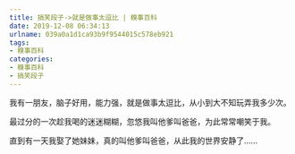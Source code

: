```yaml
---
title: 搞笑段子->就是做事太逗比 | 糗事百科
date: 2019-12-08 06:34:13
urlname: 039a0a1d1ca93b9f9544015c578eb921
tags: 
- 糗事百科
categories:
- 糗事百科
- 搞笑段子
---
```

我有一朋友，脑子好用，能力强，就是做事太逗比，从小到大不知玩弄我多少次。

最过分的一次趁我喝的迷迷糊糊，忽悠我叫他爹叫爸爸，为此常常嘲笑于我。

直到有一天我娶了她妹妹，真的叫他爹叫爸爸，从此我的世界安静了……


